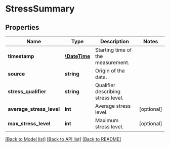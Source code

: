 # StressSummary

## Properties
Name | Type | Description | Notes
------------ | ------------- | ------------- | -------------
**timestamp** | [**\DateTime**](\DateTime.md) | Starting time of the measurement. | 
**source** | **string** | Origin of the data. | 
**stress_qualifier** | **string** | Qualifier describing stress level. | 
**average_stress_level** | **int** | Average stress level. | [optional] 
**max_stress_level** | **int** | Maximum stress level. | [optional] 

[[Back to Model list]](../../README.md#documentation-for-models) [[Back to API list]](../../README.md#documentation-for-api-endpoints) [[Back to README]](../../README.md)

